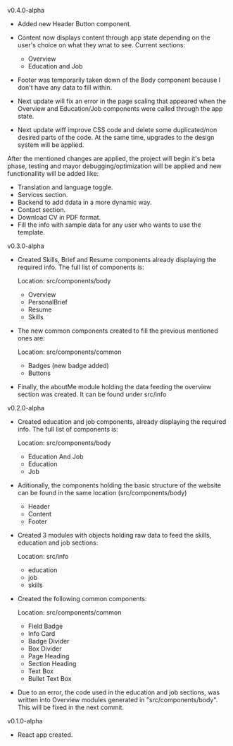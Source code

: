 v0.4.0-alpha

- Added new Header Button component.
- Content now displays content through app state depending on the user's choice on what they wnat to see. Current sections:

  - Overview
  - Education and Job

- Footer was temporarily taken down of the Body component because I don't have any data to fill within.

- Next update will fix an error in the page scaling that appeared when the Overview and Education/Job components were called through the app state.
- Next update wiff improve CSS code and delete some duplicated/non desired parts of the code. At the same time, upgrades to the design system will be applied.

After the mentioned changes are applied, the project will begin it's beta phase, testing and mayor debugging/optimization will be applied and new functionallity will be added like:

- Translation and language toggle.
- Services section.
- Backend to add ddata in a more dynamic way.
- Contact section.
- Download CV in PDF format.
- Fill the info with sample data for any user who wants to use the template.

v0.3.0-alpha

- Created Skills, Brief and Resume components already displaying the required info. The full list of components is:

  Location: src/components/body

  - Overview
  - PersonalBrief
  - Resume
  - Skills

- The new common components created to fill the previous mentioned ones are:

  Location: src/components/common

  - Badges (new badge added)
  - Buttons

- Finally, the aboutMe module holding the data feeding the overview section was created. It can be found under src/info

v0.2.0-alpha

- Created education and job components, already displaying the required info. The full list of components is:

  Location: src/components/body

  - Education And Job
  - Education
  - Job

- Aditionally, the components holding the basic structure of the website can be found in the same location (src/components/body)

  - Header
  - Content
  - Footer

- Created 3 modules with objects holding raw data to feed the skills, education and job sections:

  Location: src/info

  - education
  - job
  - skills

- Created the following common components:

  Location: src/components/common

  - Field Badge
  - Info Card
  - Badge Divider
  - Box Divider
  - Page Heading
  - Section Heading
  - Text Box
  - Bullet Text Box

- Due to an error, the code used in the education and job sections, was written into Overview modules generated in "src/components/body". This will be fixed in the next commit.

v0.1.0-alpha

- React app created.
